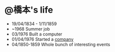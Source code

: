 @橋本's life
===============

- 19/04/1834 - 1/11/1859
- ~1968 Summer job
- 03/1976 Built a computer
- 01/04/1976 Started a [company](http://en.wikipedia.org/wiki/Apple_Inc. "Apple Inc.")
- 04/1850-1859 Whole bunch of interesting events
